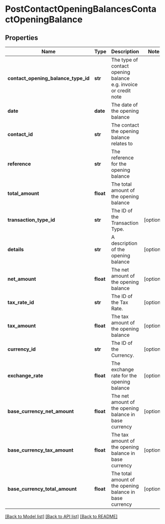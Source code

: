 # PostContactOpeningBalancesContactOpeningBalance

## Properties
Name | Type | Description | Notes
------------ | ------------- | ------------- | -------------
**contact_opening_balance_type_id** | **str** | The type of contact opening balance e.g. invoice or credit note | 
**date** | **date** | The date of the opening balance | 
**contact_id** | **str** | The contact the opening balance relates to | 
**reference** | **str** | The reference for the opening balance | 
**total_amount** | **float** | The total amount of the opening balance | 
**transaction_type_id** | **str** | The ID of the Transaction Type. | [optional] 
**details** | **str** | A description of the opening balance | [optional] 
**net_amount** | **float** | The net amount of the opening balance | [optional] 
**tax_rate_id** | **str** | The ID of the Tax Rate. | [optional] 
**tax_amount** | **float** | The tax amount of the opening balance | [optional] 
**currency_id** | **str** | The ID of the Currency. | [optional] 
**exchange_rate** | **float** | The exchange rate for the opening balance | [optional] 
**base_currency_net_amount** | **float** | The net amount of the opening balance in base currency | [optional] 
**base_currency_tax_amount** | **float** | The tax amount of the opening balance in base currency | [optional] 
**base_currency_total_amount** | **float** | The total amount of the opening balance in base currency | [optional] 

[[Back to Model list]](../README.md#documentation-for-models) [[Back to API list]](../README.md#documentation-for-api-endpoints) [[Back to README]](../README.md)


